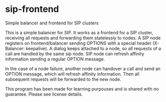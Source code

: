 sip-frontend
============

Simple balancer and frontend for SIP clusters

This is a simple balancer for SIP. It works as a frontend for a SIP cluster, receiving all requests and 
forwarding them statelessly to nodes. A SIP node registers on frontend/balancer sending OPTIONS with a special 
header (X-Balancer: keepalive). A dialog keeps attached to a node, so all requests of a call are handled 
by the same sip node. SIP node can refresh affinity information sending a regular OPTION message.

In the case of a node failure, another node can handover a call and send an OPTION message, which will refresh 
affinity information. Then all subsequent requests will be forwarded to the new node.

This program has been made for learning purpouses and is shared with no guarantee. Please see license details.
